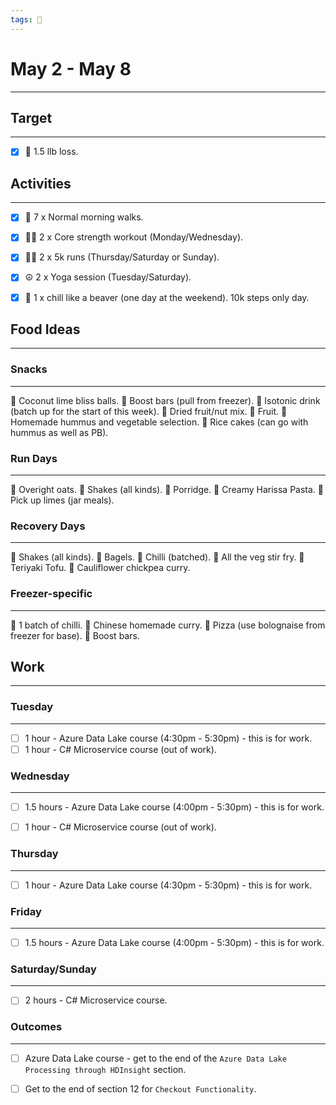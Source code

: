 ```yaml
---
tags: 📆
---
```


# May 2 - May 8
---


## Target
---

- [x] 🥇 1.5 llb loss.


## Activities
---

- [x] 🚶 7 x Normal morning walks.
- [x] 🏋‍♀ 2 x Core strength workout (Monday/Wednesday).
- [x] 🏃‍♀ 2 x 5k runs (Thursday/Saturday or Sunday).
- [x]  ☮ 2 x Yoga session (Tuesday/Saturday).
- [x]  🦫 1 x chill like a beaver (one day at the weekend). 10k steps only day.


## Food Ideas
---

### Snacks
---

🔸 Coconut lime bliss balls.
🔸 Boost bars (pull from freezer).
🔸 Isotonic drink (batch up for the start of this week).
🔸 Dried fruit/nut mix.
🔸 Fruit.
🔸 Homemade hummus and vegetable selection.
🔸 Rice cakes (can go with hummus as well as PB).


### Run Days
---

🔸 Overight oats.
🔸 Shakes (all kinds).
🔸 Porridge.
🔸 Creamy Harissa Pasta.
🔸 Pick up limes (jar meals).


### Recovery Days
---

🔸 Shakes (all kinds).
🔸 Bagels.
🔸 Chilli (batched).
🔸 All the veg stir fry.
🔸 Teriyaki Tofu.
🔸 Cauliflower chickpea curry.


### Freezer-specific
---

🔸 1 batch of chilli.
🔸 Chinese homemade curry.
🔸 Pizza (use bolognaise from freezer for base).
🔸 Boost bars.


## Work
---

### Tuesday
---

- [ ] 1 hour - Azure Data Lake course (4:30pm - 5:30pm) - this is for work.
- [ ] 1 hour - C# Microservice course (out of work).

### Wednesday 
---

- [ ] 1.5 hours - Azure Data Lake course (4:00pm - 5:30pm) - this is for work.
- [ ] 1 hour - C# Microservice course (out of work).

 
 ### Thursday 
---

- [ ] 1 hour - Azure Data Lake course (4:30pm - 5:30pm) - this is for work.


### Friday
---

- [ ] 1.5 hours - Azure Data Lake course (4:00pm - 5:30pm) - this is for work.


### Saturday/Sunday
---

- [ ] 2 hours - C# Microservice course.


### Outcomes
---

- [ ] Azure Data Lake course - get to the end of the `Azure Data Lake Processing through HDInsight` section.
- [ ] Get to the end of section 12 for `Checkout Functionality`.

